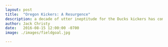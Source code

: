 ```yaml
---
layout: post
title:  "Oregon Kickers: A Resurgence"
description: a decade of utter ineptitude for the Ducks kickers has come to and end.
author: Jack Christy
date:   2016-08-15 12:00:00 -0700
image: ./images/fieldgoal.jpg

---
```


